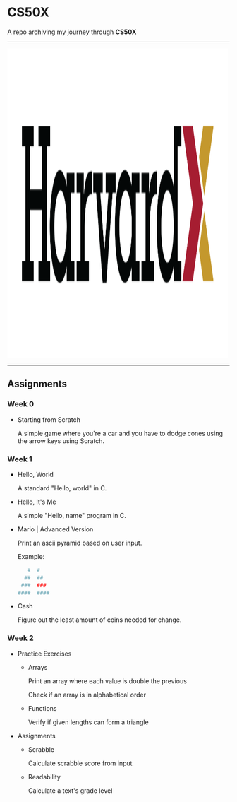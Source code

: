 # CS50X

A repo archiving my journey through **CS50X**

---

<img src="images/harvardx.png" width="500" height="700" />

---

<h2>Assignments</h2>

<h3>Week 0</h3>

* Starting from Scratch
    
    A simple game where you're a car and you have to dodge cones using the arrow keys using Scratch.

<h3>Week 1</h3>

* Hello, World
    
    A standard "Hello, world" in C.

* Hello, It's Me

    A simple "Hello, name" program in C.

* Mario | Advanced Version

    Print an ascii pyramid based on user input.

    Example:

    ```bash
       #  #
      ##  ##
     ###  ###
    ####  ####
    ```
* Cash

    Figure out the least amount of coins needed for change.

<h3>Week 2</h3>

* Practice Exercises

    * Arrays
        
        Print an array where each value is double the previous

        Check if an array is in alphabetical order

    * Functions
        
        Verify if given lengths can form a triangle

* Assignments

    * Scrabble
        
        Calculate scrabble score from input

    * Readability

        Calculate a text's grade level
